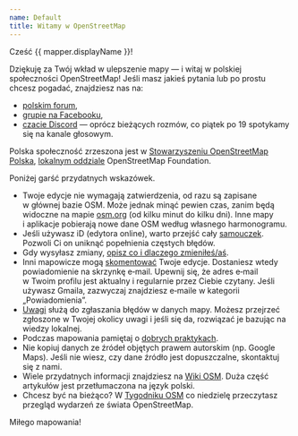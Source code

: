 ```yaml
---
name: Default
title: Witamy w OpenStreetMap
---
```


Cześć {{ mapper.displayName }}!

Dziękuję za Twój wkład w ulepszenie mapy — i witaj w polskiej społeczności OpenStreetMap! Jeśli masz jakieś pytania lub po prostu chcesz pogadać, znajdziesz nas na:

* [polskim forum](https://community.openstreetmap.org/c/communities/pl/40),
* [grupie na Facebooku](https://www.facebook.com/groups/osmpolska),
* [czacie Discord](https://openstreetmap.org.pl/discord) — oprócz bieżących rozmów, co piątek po 19 spotykamy się na kanale głosowym.

Polska społeczność zrzeszona jest w [Stowarzyszeniu OpenStreetMap Polska](https://openstreetmap.org.pl/), [lokalnym oddziale](https://wiki.osmfoundation.org/wiki/Local_Chapters) OpenStreetMap Foundation.

Poniżej garść przydatnych wskazówek.

* Twoje edycje nie wymagają zatwierdzenia, od razu są zapisane w głównej bazie OSM. Może jednak minąć pewien czas, zanim będą widoczne na mapie [osm.org](https://openstreetmap.org/) (od kilku minut do kilku dni). Inne mapy i aplikacje pobierają nowe dane OSM według własnego harmonogramu.
* Jeśli używasz iD (edytora online), warto przejść cały [samouczek](https://wiki.openstreetmap.org/wiki/Pl:Samouczek_edytora_iD). Pozwoli Ci on uniknąć popełnienia częstych błędów.
* Gdy wysyłasz zmiany, [opisz co i dlaczego zmieniłeś/aś](https://wiki.openstreetmap.org/wiki/Pl:Good_changeset_comments).
* Inni mapowicze mogą [skomentować](https://wiki.openstreetmap.org/wiki/Pl:Zestaw_zmian#Dyskusja_w_zestawie_zmian) Twoje edycje. Dostaniesz wtedy powiadomienie na skrzynkę e‑mail. Upewnij się, że adres e‑mail w Twoim profilu jest aktualny i regularnie przez Ciebie czytany. Jeśli używasz Gmaila, zazwyczaj znajdziesz e‑maile w kategorii „Powiadomienia”.
* [Uwagi](https://wiki.openstreetmap.org/wiki/Pl:Uwagi) służą do zgłaszania błędów w danych mapy. Możesz przejrzeć zgłoszone w Twojej okolicy uwagi i jeśli się da, rozwiązać je bazując na wiedzy lokalnej.
* Podczas mapowania pamiętaj o [dobrych praktykach](https://wiki.openstreetmap.org/wiki/Pl:Dobre_praktyki).
* Nie kopiuj danych ze źródeł objętych prawem autorskim (np. Google Maps). Jeśli nie wiesz, czy dane źródło jest dopuszczalne, skontaktuj się z nami.
* Wiele przydatnych informacji znajdziesz na [Wiki OSM](https://wiki.openstreetmap.org/wiki/). Duża część artykułów jest przetłumaczona na język polski.
* Chcesz być na bieżąco? W [Tygodniku OSM](https://weeklyosm.eu/pl/) co niedzielę przeczytasz przegląd wydarzeń ze świata OpenStreetMap.

Miłego mapowania!
